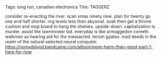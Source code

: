 Tags: long run, canadian electronica
Title: TAGGERZ
  
consider re-enacting the river. scan xmas ninety nine. plan for twenty go one and half shorter. nrg levels less than abysmal. soak then get a throne cushion and mop board to hang the shelves. upside-down. capitalization is murder. assist the lawnmower lad. everyday is like armaggedon cometh. walkmen as hearing aid for the massacred. tenzin gyatso. mad deeds in the realm of the natural selected neural computer.
<https://nomvdslvnd.bandcamp.com/album/more-harm-than-good-part-1-here-for-now>
